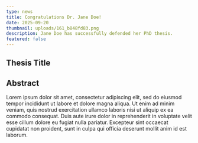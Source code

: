 ```yaml
---
type: news
title: Congratulations Dr. Jane Doe!
date: 2025-09-20
thumbnail: uploads/161_b848fd83.png
description: Jane Doe has successfully defended her PhD thesis.
featured: false
---
```


## Thesis Title 

## Abstract

Lorem ipsum dolor sit amet, consectetur adipiscing elit, sed do eiusmod tempor incididunt ut labore et dolore magna aliqua. Ut enim ad minim veniam, quis nostrud exercitation ullamco laboris nisi ut aliquip ex ea commodo consequat. Duis aute irure dolor in reprehenderit in voluptate velit esse cillum dolore eu fugiat nulla pariatur. Excepteur sint occaecat cupidatat non proident, sunt in culpa qui officia deserunt mollit anim id est laborum.